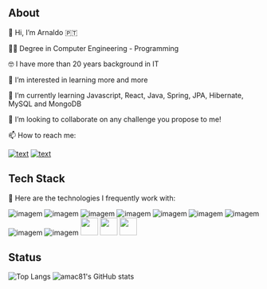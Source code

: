 ## About

👋 Hi, I’m Arnaldo 🇵🇹

🧑‍🎓 Degree in Computer Engineering - Programming 

🤓 I have more than 20 years background in IT

👀 I’m interested in learning more and more

🌱 I’m currently learning Javascript, React, Java, Spring, JPA, Hibernate, MySQL and MongoDB

💞️ I’m looking to collaborate on any challenge you propose to me!

📫 How to reach me:
  
[![text](https://img.shields.io/badge/LinkedIn-0077B5?style=for-the-badge&logo=linkedin&logoColor=white)](https://www.linkedin.com/in/arnaldocanelas)
[![text](https://img.shields.io/badge/Gmail-D14836?style=for-the-badge&logo=gmail&logoColor=white)](mailto:arnaldocanelas@gmail.com)


## Tech Stack

🚀 Here are the technologies I frequently work with:

![imagem](https://github.com/amac81/amac81/assets/92024910/e3597561-d266-4a82-8ee1-4139cd974d94)
![imagem](https://github.com/amac81/amac81/assets/92024910/d5ae9ada-ab53-4bfa-b56a-18a3bed222f7)
![imagem](https://github.com/amac81/amac81/assets/92024910/592958c5-0ffe-4776-b004-8d7ffdd7090c)
![imagem](https://github.com/amac81/amac81/assets/92024910/e4ee7cfe-6afa-415c-8de4-a8a1b6121b5f)
![imagem](https://github.com/amac81/amac81/assets/92024910/9419f0b9-43c2-4694-8a49-53bc9c9be0ad)
![imagem](https://github.com/amac81/amac81/assets/92024910/43a6bbaf-5257-4fe5-8325-e59132df97be)
![imagem](https://github.com/amac81/amac81/assets/92024910/46158f02-a43b-4971-96e7-0b056af1639f)
![imagem](https://github.com/amac81/amac81/assets/92024910/eb49a651-8272-4f46-be6f-e92a7616bc8a)
![imagem](https://github.com/amac81/amac81/assets/92024910/c7787a98-d4d2-4507-b8cf-344ff3b5c28c)
<img width="35" src ="https://user-images.githubusercontent.com/25181517/183897015-94a058a6-b86e-4e42-a37f-bf92061753e5.png">
<img width="35" src ="https://user-images.githubusercontent.com/25181517/192108891-d86b6220-e232-423a-bf5f-90903e6887c3.png">
<img width="35" src ="https://user-images.githubusercontent.com/25181517/192108892-6e9b5cdf-4e35-4a70-ad9a-801a93a07c1c.png">


## Status

![Top Langs](https://github-readme-stats.vercel.app/api/top-langs/?username=amac81)
![amac81's GitHub stats](https://github-readme-stats.vercel.app/api?username=amac81&hide=contribs,prs)
<!---
amac81/amac81 is a ✨ special ✨ repository because its `README.md` (this file) appears on your GitHub profile.
You can click the Preview link to take a look at your changes.
--->
